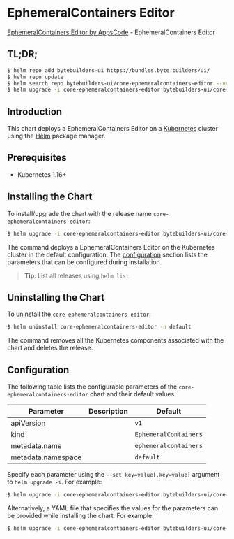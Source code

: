 # EphemeralContainers Editor

[EphemeralContainers Editor by AppsCode](https://byte.builders) - EphemeralContainers Editor

## TL;DR;

```bash
$ helm repo add bytebuilders-ui https://bundles.byte.builders/ui/
$ helm repo update
$ helm search repo bytebuilders-ui/core-ephemeralcontainers-editor --version=v0.4.2
$ helm upgrade -i core-ephemeralcontainers-editor bytebuilders-ui/core-ephemeralcontainers-editor -n default --create-namespace --version=v0.4.2
```

## Introduction

This chart deploys a EphemeralContainers Editor on a [Kubernetes](http://kubernetes.io) cluster using the [Helm](https://helm.sh) package manager.

## Prerequisites

- Kubernetes 1.16+

## Installing the Chart

To install/upgrade the chart with the release name `core-ephemeralcontainers-editor`:

```bash
$ helm upgrade -i core-ephemeralcontainers-editor bytebuilders-ui/core-ephemeralcontainers-editor -n default --create-namespace --version=v0.4.2
```

The command deploys a EphemeralContainers Editor on the Kubernetes cluster in the default configuration. The [configuration](#configuration) section lists the parameters that can be configured during installation.

> **Tip**: List all releases using `helm list`

## Uninstalling the Chart

To uninstall the `core-ephemeralcontainers-editor`:

```bash
$ helm uninstall core-ephemeralcontainers-editor -n default
```

The command removes all the Kubernetes components associated with the chart and deletes the release.

## Configuration

The following table lists the configurable parameters of the `core-ephemeralcontainers-editor` chart and their default values.

|     Parameter      | Description |             Default              |
|--------------------|-------------|----------------------------------|
| apiVersion         |             | <code>v1</code>                  |
| kind               |             | <code>EphemeralContainers</code> |
| metadata.name      |             | <code>ephemeralcontainers</code> |
| metadata.namespace |             | <code>default</code>             |


Specify each parameter using the `--set key=value[,key=value]` argument to `helm upgrade -i`. For example:

```bash
$ helm upgrade -i core-ephemeralcontainers-editor bytebuilders-ui/core-ephemeralcontainers-editor -n default --create-namespace --version=v0.4.2 --set apiVersion=v1
```

Alternatively, a YAML file that specifies the values for the parameters can be provided while
installing the chart. For example:

```bash
$ helm upgrade -i core-ephemeralcontainers-editor bytebuilders-ui/core-ephemeralcontainers-editor -n default --create-namespace --version=v0.4.2 --values values.yaml
```
